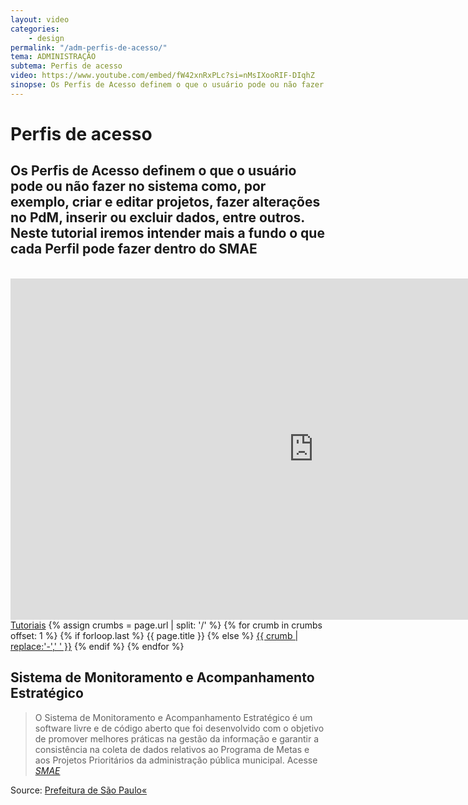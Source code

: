 ```yaml
---
layout: video
categories:
    - design
permalink: "/adm-perfis-de-acesso/"
tema: ADMINISTRAÇÃO
subtema: Perfis de acesso
video: https://www.youtube.com/embed/fW42xnRxPLc?si=nMsIXooRIF-DIqhZ
sinopse: Os Perfis de Acesso definem o que o usuário pode ou não fazer no sistema como, por exemplo, criar e editar projetos, fazer alterações no PdM, inserir ou excluir dados, entre outros. Neste tutorial iremos intender mais a fundo o que cada Perfil pode fazer dentro do SMAE
---
```

<!--Title-->

# Perfis de acesso

<!--Teaser-->

## Os Perfis de Acesso definem o que o usuário pode ou não fazer no sistema como, por exemplo, criar e editar projetos, fazer alterações no PdM, inserir ou excluir dados, entre outros. Neste tutorial iremos intender mais a fundo o que cada Perfil pode fazer dentro do SMAE

<br>

<!--Video-->

<iframe class="video-tutoras" width='970' height='546' src='https://www.youtube.com/embed/fW42xnRxPLc?si=nMsIXooRIF-DIqhZ' frameborder='0' allowfullscreen></iframe>

<!--Breadcrumbs-->


<nav class="breadcrumbs" id="breadcrumbs-tutoriais" role="menubar" aria-label="breadcrumbs">
  <a href="{{ site.url }}/tutoriais/">Tutoriais</a>
  {% assign crumbs = page.url | split: '/' %}
  {% for crumb in crumbs offset: 1 %}
    {% if forloop.last %}
      <a class="current">{{ page.title }}</a>
    {% else %}
      <a href="{{ site.url }}{{ site.baseurl }}{% assign crumb_limit = forloop.index | plus: 1 %}{% for crumb in crumbs limit: crumb_limit %}{{ crumb | append: '/' }}{% endfor %}">{{ crumb | replace:'-',' ' }}</a>
    {% endif %}
  {% endfor %}
</nav>



<!--more-->


## Sistema de Monitoramento e Acompanhamento Estratégico

> O Sistema de Monitoramento e Acompanhamento Estratégico é um software livre e de código aberto que foi desenvolvido com o objetivo de promover melhores práticas na gestão da informação e garantir a consistência na coleta de dados relativos ao Programa de Metas e aos Projetos Prioritários da administração pública municipal. Acesse <cite>[SMAE](https://smae.prefeitura.sp.fgv.br/login)</cite>



Source: [Prefeitura de São Paulo«](https://www.capital.sp.gov.br/)
